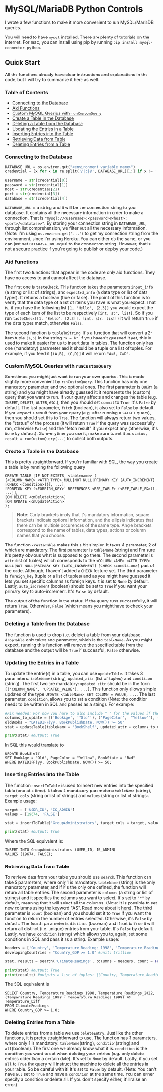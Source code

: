 # MySQL/MariaDB Python Controls
I wrote a few functions to make it more convenient to run MySQL/MariaDB queries.

You will need to have `mysql` installed. There are plenty of tutorials on the internet. For mac, you can install using pip by running `pip install mysql-connector-python`.

## Quick Start
All the functions already have clear instructions and explanations in the code, but I will try to summarise it here as well.

### Table of Contents
- [Connecting to the Database](#connecting-to-the-database)
- [Aid Functions](#aid-functions)
- [Custom MySQL Queries with `runCustomQuery`](#custom-mysql-queries-with-runcustomquery)
- [Create a Table in the Database](#create-a-table-in-the-database)
- [Deleting a Table from the Database](#deleting-a-table-from-the-database)
- [Updating the Entries in a Table](#updating-the-entries-in-a-table)
- [Inserting Entries into the Table](#inserting-entries-into-the-table)
- [Retrieving Data from Table](#retrieving-data-from-table)
- [Deleting Entries from a Table](#deleting-entries-from-a-table)

### Connecting to the Database
```python
DATABASE_URL = os.environ.get("<environment_variable_name>")
credential = [x for x in re.split('/|:|@', DATABASE_URL)[1:] if x != '']

username = str(credential[0])
password = str(credential[1])
host = str(credential[2])
port = str(credential[3])
database = str(credential[4])
```
`DATABASE_URL` is a string and it will be the connection string to your database. It contains all the necessary information in order to make a connection. That is `"mysql://<username>:<password>@<host>:<port>/<database>"`. By storing your connection string in `DATABASE_URL`, through list comprehension, we filter out all the necessary information. (Note: I'm using `os.environ.get("...")` to get my connection string from the environment, since I'm using Heroku. You can either do the same, or you can just set `DATABASE_URL` equal to the connection string. However, that is not a secure practice if you're going to publish or deploy your code.)

### Aid Functions
The first two functions that appear in the code are only aid functions. They have no access to and cannot affect the database. 

The first one is `tasteCheck`. This function takes the parameters `input_info` (a string or list of strings), and `expected_info` (a data type or list of data types). It returns a boolean (true or false). The point of this function is to verify that the data type of a list of items you have is what you expect. That is, if you have the following list `[1, 'Hello', [2,3]]` you would expect the type of each item of the list to be respectively `[int, str, list]`. So if you run `tasteCheck([1, 'Hello', [2,3]], [int, str, list])` it will return `True` if the data types match, otherwise `False`.

The second function is `tupleToString`. It's a function that will convert a 2-item tuple `(a,b)` in the string `"a = b"`. If you haven't guessed it yet, this is used to make it easier for us to insert data in tables. The function only has one (mandatory) parameter and it should be a tuple or a list of tuples. For example, if you feed it `[(A,B), (C,D)]` it will return `"A=B, C=D"`.

### Custom MySQL Queries with `runCustomQuery`
Sometimes you might just want to run your own queries. This is made slightly more convenient by `runCustomQuery`. This function has only one mandatory parameter, and two optional ones. The first parameter is `QUERY` (a string) and you might have already guessed it: it represents the (custom) query that you want to run. If your query affects and changes the table (e.g. `INSERT`, `DELETE`, `ALTER`, etc.), then you should set `commit` to `True`. It's `False` by default. The last parameter, `fetch` (boolean), is also set to `False` by default. If you expect a result from your query (e.g. after running a `SELECT` query), then you should set this to `True`. The function will always return two values, the "status" of the process (it will return `True` if the query was successfully ran, otherwise `False`) and the "fetch result" if you expect any (otherwise, it's `None` by default). So everytime you use it, make sure to set it as `status, result = runCustomQuery(...)` to collect both outputs.

### Create a Table in the Database

This is pretty straightforward. If you're familiar with SQL, the way you create a table is by running the following query
```MYSQL
CREATE TABLE [IF NOT EXISTS] <tablename> (
{<COLUMN_NAME> <ATTR_TYPE> NULL|NOT NULL|PRIMARY KEY [AUTO_INCREMENT] [CHECK <condition>]}[, ...],
[FOREIGN KEY (<FOREIGN_KEY>) REFERENCES <REF_TABLE> (<REF_TABLE_PK>)[, ...]],
[ON DELETE <onDeleteAction>]
[ON UPDATE <onUpdateAction>]
);
```
> **Note**: Curly brackets imply that it's mandatory information, square brackets indicate optional information, and the ellipsis indicates that there can be multiple occurences of the same type. Angle brackets correspond to the name of tables, data types, actions or column names that you choose.

The function `createTable` makes this a bit simpler. It takes 4 parameter, 2 of which are mandatory. The first parameter is `tableName` (string) and I'm sure it's pretty obvious what is supposed to go there. The second parameter is `attr` (list of tuples) which corresponds to the `<COLUMN_NAME> <ATTR_TYPE> NULL|NOT NULL|PRIMARY KEY [AUTO_INCREMENT] [CHECK <condition>]` part of the code. Although, I haven't added a `CHECK` feature yet. The third parameter is `foreign_key` (tuple or a list of tuples) and as you might have guessed it lets you set specific columns as foreign keys. It is set to `None` by default. Lastly, `auto_increment` (boolean) should be set to `True` if you want your primary key to auto-increment. It's `False` by default.

The output of the function is the status. If the query runs successfully, it will return `True`. Otherwise, `False` (which means you might have to check your parameters).

### Deleting a Table from the Database
The function is used to drop (i.e. delete) a table from your database. `dropTable` only takes one parameter, which is the `tableName`. As you might expect, running this function will remove the specified table from the database and the output will be `True` if successful, `False` otherwise.

### Updating the Entries in a Table
To update the entrie(s) in a table, you can use `updateTable`. It takes 3 parameters: `tableName` (string), `updated_attr` (list of tuples) and `condition` (string). The first two are mandatory: `updated_attr` should be in the form `[('COLUMN_NAME', 'UPDATED_VALUE'), ...]`. This function only allows simple updates of the type `UPDATE <tableName> SET COLUMN = VALUE, ...`. The last parameter, `condition`, allows you to set a condition (Note: the condition needs to be written in SQL and passed as a string). For example: 
```python
#Fix needed: For now you have to also include " " for the values if they're strings.
columns_to_update = [('BookAge', '"Old"'), ('PageColor', '"Yellow"'), ('BookState', '"Bad"')] 
oldBooks = "DATEDIFF(yy, BookPublishDate, NOW()) >= 50"
stat = updateTable(tableName = 'BookShelf', updated_attr = columns_to_update, condition = oldBooks)

print(stat) #output: True
```
In SQL this would translate to 
```mysql
UPDATE BookShelf
SET BookAge = "Old", PageColor = "Yellow", BookState = "Bad"
WHERE DATEDIFF(yy, BookPublishDate, NOW()) >= 50;
```

### Inserting Entries into the Table
The function `insertToTable` is used to insert new entries into the specified table (one at a time). It takes 3 mandatory parameters: `tableName` (string), `target_cols` (string or list of strings) and `values` (string or list of strings). Example usage:

```python
target = ['USER_ID', 'IS_ADMIN']
values = [19674, 'FALSE']

stat = insertToTable('GroupAdministrators', target_cols = target, values = values)

print(stat) #output: True
```
Where the SQL equivalent is:
```mysql
INSERT INTO GroupAdministrators (USER_ID, IS_ADMIN)
VALUES (19674, FALSE);
```
### Retrieving Data from Table
To retrieve data from your table you should use `search`. This function can take 5 parameters, where only 1 is mandatory. `tableName` (string) is the only mandatory parameter, and if it's the only one defined, the function will return all table entries. The second parameter is `columns` (a string or list of strings) and it specifies the columns you want to select. It's set to `"*"` by default, meaning that it will select all the columns. (Note: It is possible to set new columns using the keyword "AS". Read more about it <a href="https://www.w3schools.com/sql/sql_ref_as.asp" target="_blank">here</a>). The third parameter is `count` (boolean) and you should set it to `True` if you want the function to return the number of entries selected. Otherwise, it's `False` by default. The fourth parameter is `distinct` (boolean) and if set to `True` it will return all distinct (i.e. unique) entries from your table. It's `False` by default. Lastly, we have `condition` (string) which allows you to, again, set some conditions in SQL and pass it as a string. Example usage:
```python
headers = ['Country', 'Temperature_Readings_1998', 'Temperature_Readings_2022', '(Temperature_Readings_1998 - Temperature_Readings_2022) AS Temperature_Diff']
developingCountries = "Country_GDP >= 1.0" #unit: trillion

stat, results = search('ClimateReadings', columns = headers, count = False, distinct = True, condition = developingCountries)

print(stat) #output: True
print(results) #outputs a list of tuples: [(Country, Temperature_Readings_1998, Temperature_Readings_2022, Temperature_Diff), ...]
```
The SQL equivalent is
```mysql
SELECT Country, Temperature_Readings_1998, Temperature_Readings_2022, (Temperature_Readings_1998 - Temperature_Readings_1998) AS Temperature_Diff
FROM ClimateReadings
WHERE Country_GDP >= 1.0;
```
### Deleting Entries from a Table
To delete entries from a table we use `deleteEntry`. Just like the other functions, it is pretty straightforward to use. The function has 3 parameters, where only 1 is mandatory: `tableName`(string), `condition`(string) and `all`(boolean). The first one we already know what it is. `condition` is the condition you want to set when deleting your entries (e.g. only delete entries older than a certain date). It's set to `None` by default. Lastly, if you set `all` to `True` the query will instruct the machine to delete all the entries in your table. So be careful with it! It's set to `False` by default. (Note: You can't have `all` set to `True` and have a `condition` at the same time. You can either specify a condition or delete all. If you don't specify either, it'll raise an error.)
